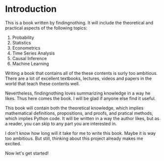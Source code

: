 # Introduction

This is a book written by findingnothing. It will include the theoretical and practical aspects of the following topics:
1. Probability
2. Statistics
3. Econometrics
4. Time Series Analysis
5. Causal Inference
6. Machine Learning

Writing a book that contains all of the these contents is surly too ambitious. 
There are a lot of excellent textbooks, lectures, videos and papers in the world that teach these contents well.

Nevertheless, findingnothing loves summarizing knowledge in a way he likes. Thus here comes the book. I will be glad if anyone else find it useful.

This book will contain both the theoretical knowledge, which implies mathematical definitions, propositions, and proofs, and pratical methods, which implies Python code. It will be written in a way the author likes, but as a reader, you can skip to any part you are interested in.

I don't know how long will it take for me to write this book. Maybe it is way too ambitious. But still, thinking about this project already makes me excited.

Now let's get started!
